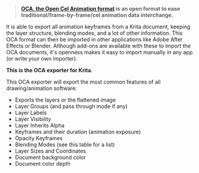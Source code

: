 > **[OCA, the Open Cel Animation format](https://rxlaboratorio.org/rx-tool/oca) is an open format to ease traditional/frame-by-frame/cel animation data interchange.**

It is able to export all animation keyframes from a Krita document, keeping the layer structure, blending modes, and a lot of other information. This OCA format can then be imported in other applications like Adobe After Effects or Blender. Although add-ons are available with these to import the OCA documents, it's openness makes it easy to import manually in any app (or write your own importer).

**This is the OCA exporter for Krita**.

This OCA exporter will export the most common features of all drawing/animation software:

- Exports the layers or the flattened image
- Layer Groups (and pass through mode if any)
- Layer Labels
- Layer Visibility
- Layer Inherits Alpha
- Keyframes and their duration (animation exposure)
- Opacity Keyframes
- Blending Modes (see this table for a list)
- Layer Sizes and Coordinates
- Document background color
- Document color depth
